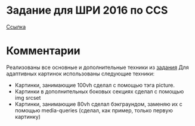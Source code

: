 # Задание для ШРИ 2016 по CCS
[Ссылка](https://urkass.github.io/task1_css/)
# Комментарии
Реализованы все основные и дополнительные техники из [задания](https://github.com/DimitryDushkin/shri-2016-css-js/tree/master/css)
Для адаптивных картинок использованы следующие техники:
* Картинки, занимающие 100vh сделал с помощью тэга picture.
* Картинки в дополнительных боковых секциях сделал с помощью img srcset
* Картинки, занимающие 80vh сделал бэкграундом, заменяю их с помощью media-queries (сделал, как пример, только первую картинку)
